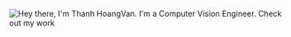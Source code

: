 ![Hey there, I'm Thanh HoangVan. I'm a Computer Vision Engineer. Check out my work](https://github.com/thanhhoangvan/thanhhoangvan/src/images/raw/master/dark.gif)